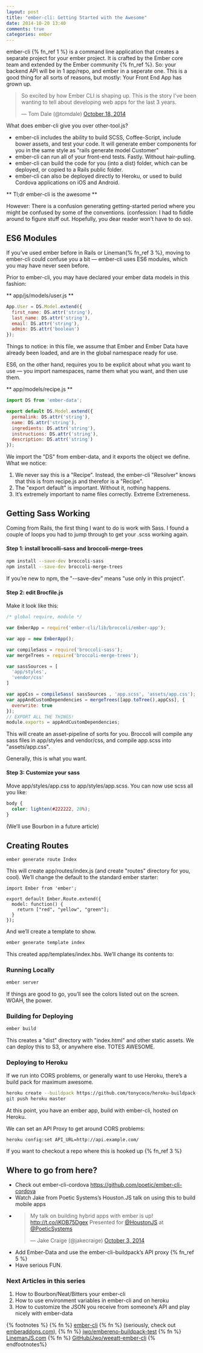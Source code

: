 ```yaml
---
layout: post
title: "ember-cli: Getting Started with the Awesome"
date: 2014-10-20 13:40
comments: true
categories: ember
---
```


ember-cli {% fn_ref 1 %} is a command line application that creates a separate project for your ember project.
It is crafted by the Ember core team and extended by the Ember community {% fn_ref  %}.
So: your backend API will be in 1 app/repo, and ember in a seperate one. This is
a good thing for all sorts of reasons, but mostly: Your Front End App has grown
up.

<blockquote class="twitter-tweet" lang="en"><p>So excited by how Ember CLI is
shaping up. This is the story I&#39;ve been wanting to tell about developing web
apps for the last 3 years.</p>&mdash; Tom Dale (@tomdale) <a
href="https://twitter.com/tomdale/status/523265743610060800">October 18,
2014</a></blockquote>
<script async src="//platform.twitter.com/widgets.js" charset="utf-8"></script>

What does ember-cli give you over other-tool.js?

* ember-cli includes the ability to build SCSS, Coffee-Script, include bower assets, and test your code.
It will generate ember components for you in the same style as "rails generate model Customer"
* ember-cli can run all of your front-end tests. Fastly. Without hair-pulling.
* ember-cli can build the code for you (into a dist) folder, which can be deployed, or copied to a Rails public folder.
* ember-cli can also be deployed directly to Heroku, or used to build Cordova applications on iOS and Android.

** Tl;dr ember-cli is the awesome **

However: There is a confusion generating getting-started period where you might be confused by some of
the conventions. (confession: I had to fiddle around to figure stuff out.
Hopefully, you dear reader won't have to do so).


## ES6 Modules
If you’ve used ember before in Rails or Lineman{% fn_ref 3 %}, moving to ember-cli could confuse you a bit — 
ember-cli uses ES6 modules, which you may have never seen before.

Prior to ember-cli, you may have declared your ember data models in this fashion:

** app/js/models/user.js **

```javascript
App.User = DS.Model.extend({
  first_name: DS.attr('string'),
  last_name: DS.attr('string'),
  email: DS.attr('string'),
  admin: DS.attr('boolean')
});
```

Things to notice: in this file, we assume that Ember and Ember Data have already been loaded, 
and are in the global namespace ready for use. 

ES6, on the other hand, requires you to be explicit about what you want to use — you import namespaces, 
name them what you want, and then use them.

** app/models/recipe.js **

```js
import DS from 'ember-data';

export default DS.Model.extend({
  permalink: DS.attr('string'),
  name: DS.attr('string'),
  ingredients: DS.attr('string'),
  instructions: DS.attr('string'),
  description: DS.attr('string')
});
```

We import the "DS" from ember-data, and it exports the object we define. What we notice:

1.  We never say this is a "Recipe". Instead, the ember-cli "Resolver" knows that this is from recipe.js and 
therefor is a "Recipe".
2.  The "export default" is important. Without it, nothing happens.
3.  It’s extremely important to name files correctly. Extreme Extremeness.


## Getting Sass Working
Coming from Rails, the first thing I want to do is work with Sass. I found a couple of loops you had to 
jump through to get your .scss working again. 

#### Step 1: install brocolli-sass and broccoli-merge-trees

```bash
npm install --save-dev broccoli-sass
npm install --save-dev broccoli-merge-trees
```

If you’re new to npm, the "--save-dev" means "use only in this project".


#### Step 2: edit Brocfile.js

Make it look like this:

```js
/* global require, module */

var EmberApp = require('ember-cli/lib/broccoli/ember-app');

var app = new EmberApp();

var compileSass = require('broccoli-sass');
var mergeTrees = require('broccoli-merge-trees');

var sassSources = [
  'app/styles',
  'vendor/css'
]

var appCss = compileSass( sassSources , 'app.scss', 'assets/app.css');
var appAndCustomDependencies = mergeTrees([app.toTree(),appCss], {
  overwrite: true
});
// EXPORT ALL THE THINGS!
module.exports = appAndCustomDependencies;
```

This will create an asset-pipeline of sorts for you. Broccoli will compile any sass files in app/styles and vendor/css, and compile app.scss into "assets/app.css". 

Generally, this is what you want.

#### Step 3: Customize your sass

Move app/styles/app.css to app/styles/app.scss. You can now use scss all you like:

```scss
body {
  color: lighten(#222222, 20%);
}
```

(We’ll use Bourbon in a future article)


## Creating Routes

```
ember generate route Index
```

This will create app/routes/index.js (and create "routes" directory for you, cool). We’ll change the default to the standard ember starter:

```
import Ember from 'ember';

export default Ember.Route.extend({
  model: function() {
    return ["red", "yellow", "green"];
  }
});
```

And we’ll create a template to show. 

```bash
ember generate template index
```

This created app/templates/index.hbs. We’ll change its contents to:

<script src="https://gist.github.com/jwo/8fdfe5e630d37a07cdce.js"></script>

### Running Locally

```bash
ember server
```

If things are good to go, you’ll see the colors listed out on the screen. WOAH, the power.

### Building for Deploying

```bash
ember build
```

This creates a "dist" directory with "index.html" and other static assets. We can deploy this to S3, or anywhere else. TOTES AWESOME.

### Deploying to Heroku

If we run into CORS problems, or generally want to use Heroku, there’s a build pack for maximum awesome.

```bash
heroku create --buildpack https://github.com/tonycoco/heroku-buildpack-ember-cli.git
git push heroku master
```

At this point, you have an ember app, build with ember-cli, hosted on Heroku. 

We can set an API Proxy to get around CORS problems:

`heroku config:set API_URL=http://api.example.com/`

If you want to checkout a repo where this is hooked up {% fn_ref 3 %} 


## Where to go from here?

*   Check out ember-cli-cordova https://github.com/poetic/ember-cli-cordova 
*   Watch Jake from Poetic Systems’s Houston.JS talk on using this to build mobile apps
* <blockquote class="twitter-tweet" lang="en"><p>My talk on building hybrid apps with ember is up! <a href="http://t.co/iKOB75Dgex">http://t.co/iKOB75Dgex</a> Presented for <a href="https://twitter.com/HoustonJS">@HoustonJS</a> at <a href="https://twitter.com/PoeticSystems">@PoeticSystems</a></p>&mdash; Jake Craige (@jakecraige) <a href="https://twitter.com/jakecraige/status/518037818246189056">October 3, 2014</a></blockquote><script async src="//platform.twitter.com/widgets.js" charset="utf-8"></script>
*   Add Ember-Data and use the ember-cli-buildpack’s API proxy {% fn_ref 5 %}
*   Have serious FUN.

### Next Articles in this series
1.  How to Bourbon/Neat/Bitters your ember-cli
1.  How to use environment variables in ember-cli and on heroku
1.  How to customize the JSON you receive from someone’s API and play nicely with ember-data

<script src="https://app.convertkit.com/landing_pages/862.js?orient=horz"></script>

{% footnotes %}
  {% fn %} [ember-cli](http://www.ember-cli.com/)
  {% fn %} (seriously, check out [emberaddons.com](http://www.emberaddons.com/)),
  {% fn %} [jwo/embereno-buildpack-test](https://github.com/jwo/embereno-buildpack-test)
  {% fn %} [LinemanJS.com](http://www.linemanjs.com/)
  {% fn %} [GitHub/Jwo/weeatt-ember-cli](https://github.com/jwo/weeatt-ember-cli)
{% endfootnotes%}

